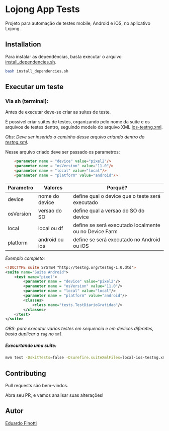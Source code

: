 # Lojong App Tests

Projeto para automação de testes mobile, Android e iOS, no aplicativo Lojong.

## Installation

Para instalar as dependências, basta executar o arquivo [install_dependencies.sh](config/install_dependencies.sh).

```sh
bash install_dependencies.sh 
```

## Executar um teste

### Via sh (terminal):

Antes de executar deve-se criar as suites de teste.

É possível criar suites de testes, organizando pelo nome da suite e os arquivos de testes dentro,
seguindo modelo do arquivo XML [ios-testng.xml](df-ios-testng.xml). 

*Obs: Deve ser inserido o caminho desse arquivo criando dentro do [testng.xml](testng.xml).*


Nesse arquivo criado deve ser passado os parametros: 

````html
    <parameter name = "device" value="pixel2"/>
    <parameter name = "osVersion" value="11.0"/>
    <parameter name = "local" value="local"/>
    <parameter name = "platform" value="android"/>
````

| Parametro | Valores              | Porquê?                                        |
|  ------   | ------               |     ------                                     |
|device     | nome do device       | define qual o device que o teste será executado|
|osVersion  | versao do SO         | define qual a versao do SO do device           |
|local      | local ou df          | define se será executado localmente ou no Device Farm |
|platform   | android ou ios       | define se será executado no Android ou iOS |

*Exemplo completo:*

```xml
<!DOCTYPE suite SYSTEM "http://testng.org/testng-1.0.dtd">
<suite name="Suite Android">
    <test name="pixel">
        <parameter name = "device" value="pixel2"/>
        <parameter name = "osVersion" value="11.0"/>
        <parameter name = "local" value="local"/>
        <parameter name = "platform" value="android"/>
        <classes>
            <class name="tests.TestDiarioGratidao"/>
        </classes>
    </test>
</suite>
```

*OBS: para executar varios testes em sequencia e em devices diferetes, basta duplicar a `tag` no `xml`*

##### Execurtando uma suite:
 
```sh
mvn test -DskitTests=false -Dsurefire.suiteXmlFiles=local-ios-testng.xml
```

## Contributing
Pull requests são bem-vindos.

Abra seu PR, e vamos analisar suas alterações!

## Autor
[Eduardo Finotti](https://www.linkedin.com/in/eduardo-finotti/)